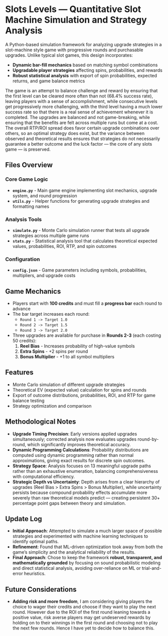 # Slots Levels — Quantitative Slot Machine Simulation and Strategy Analysis
A Python-based simulation framework for analyzing upgrade strategies in a slot-machine style game with progressive rounds and purchasable upgrades. Unlike typical slot games, this design incorporates:
- **Dynamic bar-fill mechanics** based on matching symbol combinations
- **Upgradable player strategies** affecting spins, probabilities, and rewards
- **Robust statistical analysis** with export of spin probabilities, expected returns, and game balance metrics  

The game is an attempt to balance challenge and reward by ensuring that the first level can be cleared more often than not (68.4% success rate), leaving players with a sense of accomplishment, while consecutive levels get progressively more challenging, with the third level having a much lower success rate so that there is a real sense of achievement whenever it is completed. The upgrades are balanced and not game-breaking, while ensuring that the benefits are felt across multiple runs but come at a cost. The overall RTP/ROI spread does favor certain upgrade combinations over others, so an optimal strategy does exist, but the variance between observed and theoretical results ensures that strategies do not necessarily guarantee a better outcome and the luck factor — the core of any slots game — is preserved.

## Files Overview
### Core Game Logic
- **`engine.py`** - Main game engine implementing slot mechanics, upgrade system, and round progression
- **`utils.py`** - Helper functions for generating upgrade strategies and formatting names

### Analysis Tools
- **`simulate.py`** - Monte Carlo simulation runner that tests all upgrade strategies across multiple game runs
- **`stats.py`** - Statistical analysis tool that calculates theoretical expected values, probabilities, ROI, RTP, and spin outcomes

### Configuration
- **`config.json`** - Game parameters including symbols, probabilities, multipliers, and upgrade costs

## Game Mechanics
- Players start with **100 credits** and must fill a **progress bar** each round to advance  
- The bar target increases each round:  
  - `Round 1 -> Target 1.0`  
  - `Round 2 -> Target 1.5`  
  - `Round 3 -> Target 2.0`  
- Three upgrades are available for purchase in **Rounds 2-3** (each costing 50 credits):  
  1. **Reel Bias** - Increases probability of high-value symbols  
  2. **Extra Spins** - +2 spins per round  
  3. **Bonus Multiplier** - +1 to all symbol multipliers  

## Features
- Monte Carlo simulation of different upgrade strategies  
- Theoretical EV (expected value) calculation for spins and rounds  
- Export of outcome distributions, probabilities, ROI, and RTP for game balance testing  
- Strategy optimization and comparison  

## Methodological Notes
- **Upgrade Timing Precision**: Early versions applied upgrades simultaneously; corrected analysis now evaluates upgrades round-by-round, which significantly improves theoretical accuracy.  
- **Dynamic Programming Calculations**: Probability distributions are computed using dynamic programming rather than normal approximations, giving exact results for discrete spin outcomes.  
- **Strategy Space**: Analysis focuses on 13 meaningful upgrade paths rather than an exhaustive enumeration, balancing comprehensiveness with computational efficiency.  
- **Strategic Depth vs Uncertainty**: Depth arises from a clear hierarchy of upgrades (Reel Bias > Extra Spins > Bonus Multiplier), while uncertainty persists because compound probability effects accumulate more severely than raw theoretical models predict — creating persistent 30+ percentage point gaps between theory and simulation.  


## Update Log
- **Initial Approach**: Attempted to simulate a much larger space of possible strategies and experimented with machine learning techniques to identify optimal paths.  
- **Refinement**: Found that ML-driven optimization took away from both the game’s simplicity and the analytical reliability of the results.  
- **Final Approach**: Chose to keep the framework **robust, transparent, and mathematically grounded** by focusing on sound probabilistic modeling and direct statistical analysis, avoiding over-reliance on ML or trial-and-error heuristics.  

## Future Considerations
- **Adding risk and more freedom**, I am considering giving players the choice to wager their credits and choose if they want to play the next round. However due to the ROI of the first round leaning towards a positive value, risk averse players may get undeserved rewards by holding on to their winnings in the first round and choosing not to play the next few rounds. Hence I have yet to decide how to balance this.
